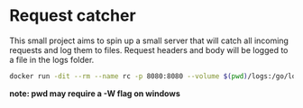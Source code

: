 # Request catcher

This small project aims to spin up a small server that will catch all incoming requests and log them to files.
Request headers and body will be logged to a file in the logs folder.

```bash
docker run -dit --rm --name rc -p 8080:8080 --volume $(pwd)/logs:/go/logs  danielhauge/request-catcher
```

**note: pwd may require a -W flag on windows**
